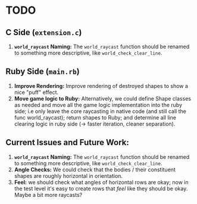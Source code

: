 # TODO

## C Side (`extension.c`)

1.  **`world_raycast` Naming:** The `world_raycast` function should be renamed to something more descriptive, like `world_check_clear_line`.

## Ruby Side (`main.rb`)

1.  **Improve Rendering:** Improve rendering of destroyed shapes to show a nice "puff" effect.
2.  **Move game logic to Ruby:** Alternatively, we could define Shape classes as needed and move all the game logic implementation into the ruby side; i.e only leave the core raycasting in native code (and still call the func world_raycast); return shapes to Ruby; and determine all line clearing logic in ruby side (-> faster iteration, cleaner separation). 

## Current Issues and Future Work:

1.  **`world_raycast` Naming:** The `world_raycast` function should be renamed to something more descriptive, like `world_check_clear_line`.
2.  **Angle Checks:** We could check that the bodies / their constituent shapes are roughly horizontal in orientation.
3.  **Feel:** we should check what angles of horizontal rows are okay; now in the test level it's easy to create rows that _feel_ like they should be okay. Maybe a bit more raycasts?
